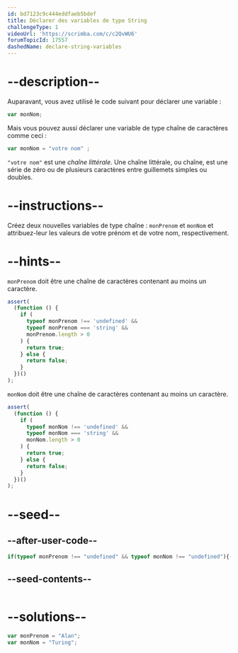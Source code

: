 ```yaml
---
id: bd7123c9c444eddfaeb5bdef
title: Déclarer des variables de type String
challengeType: 1
videoUrl: 'https://scrimba.com/c/c2QvWU6'
forumTopicId: 17557
dashedName: declare-string-variables
---
```


# --description--

Auparavant, vous avez utilisé le code suivant pour déclarer une variable :

```js
var monNom;
```

Mais vous pouvez aussi déclarer une variable de type chaîne de caractères comme ceci :

```js
var monNom = "votre nom" ;
```

`"votre nom"` est une <dfn>chaîne</dfn> <dfn>littérale</dfn>. Une chaîne littérale, ou chaîne, est une série de zéro ou de plusieurs caractères entre guillemets simples ou doubles.

# --instructions--

Créez deux nouvelles variables de type chaîne : `monPrenom` et `monNom` et attribuez-leur les valeurs de votre prénom et de votre nom, respectivement.

# --hints--

`monPrenom` doit être une chaîne de caractères contenant au moins un caractère.

```js
assert(
  (function () {
    if (
      typeof monPrenom !== 'undefined' &&
      typeof monPrenom === 'string' &&
      monPrenom.length > 0
    ) {
      return true;
    } else {
      return false;
    }
  })()
);
```

`monNom` doit être une chaîne de caractères contenant au moins un caractère.

```js
assert(
  (function () {
    if (
      typeof monNom !== 'undefined' &&
      typeof monNom === 'string' &&
      monNom.length > 0
    ) {
      return true;
    } else {
      return false;
    }
  })()
);
```

# --seed--

## --after-user-code--

```js
if(typeof monPrenom !== "undefined" && typeof monNom !== "undefined"){(function(){return monPrenom + ', ' + monNom;})();}
```

## --seed-contents--

```js

```

# --solutions--

```js
var monPrenom = "Alan";
var monNom = "Turing";
```
